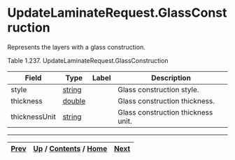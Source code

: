 
# UpdateLaminateRequest.GlassConstruction

Represents the layers with a glass construction.

Table 1.237. UpdateLaminateRequest.GlassConstruction

Field| Type| Label| Description  
---|---|---|---  
style| [string](ch01s11.md "gRPC Scalar Value Types")|  | Glass construction style.  
thickness| [double](ch01s11.md "gRPC Scalar Value Types")|  | Glass construction thickness.  
thicknessUnit| [string](ch01s11.md "gRPC Scalar Value Types")|  | Glass construction thickness unit.  
  
  

* * *

[Prev](ch01s10s15.md) | [Up](ch01s10s15.md) / [Contents](index.md) / [Home](../../index.htm)|  [Next](ch01s10s15s03.md)  
---|---|---

